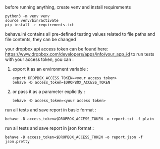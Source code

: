 before running anything, create venv and install requirements
```
python3 -m venv venv
source venv/bin/activate
pip install -r requirements.txt
```

behave.ini contains all pre-defined testing values related to file paths and file contents, they can be changed

your dropbox api access token can be found here: https://www.dropbox.com/developers/apps/info/your_app_id
to run tests with your access token, you can : 
1. export it as an environment variable :
    ```
    export DROPBOX_ACCESS_TOKEN=<your access token>
    behave -D access_token=$DROPBOX_ACCESS_TOKEN
    ```
2. or pass it as a parameter explicitly :
    ```
    behave -D access_token=<your access token>
    ```

run all tests and save report in basic format :
```
behave -D access_token=$DROPBOX_ACCESS_TOKEN -o report.txt -f plain
```

run all tests and save report in json format :
```
behave -D access_token=$DROPBOX_ACCESS_TOKEN -o report.json -f json.pretty
```
